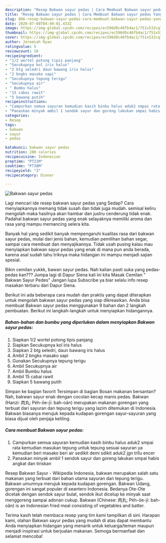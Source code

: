 ```yaml
---
description: "Resep Bakwan sayur pedas | Cara Membuat Bakwan sayur pedas Yang Menggugah Selera"
title: "Resep Bakwan sayur pedas | Cara Membuat Bakwan sayur pedas Yang Menggugah Selera"
slug: 866-resep-bakwan-sayur-pedas-cara-membuat-bakwan-sayur-pedas-yang-menggugah-selera
date: 2020-07-08T04:49:01.433Z
image: https://img-global.cpcdn.com/recipes/ec596d9c46fb4ac1/751x532cq70/bakwan-sayur-pedas-foto-resep-utama.jpg
thumbnail: https://img-global.cpcdn.com/recipes/ec596d9c46fb4ac1/751x532cq70/bakwan-sayur-pedas-foto-resep-utama.jpg
cover: https://img-global.cpcdn.com/recipes/ec596d9c46fb4ac1/751x532cq70/bakwan-sayur-pedas-foto-resep-utama.jpg
author: Jeremiah Ryan
ratingvalue: 5
reviewcount: 10
recipeingredient:
- "1/2 wortel potong tipis panjang"
- "Secukupnya kol iris halus"
- "2 btg seledri daun bawang iris halus"
- "2 bngks masako sapi"
- "Secukupnya tepung terigu"
- "Secukupnya air"
- " Bumbu halus"
- "15 cabai rawit"
- "5 bawang putih"
recipeinstructions:
- "Campurkan semua sayuran kemudian kasih binbu halus aduk2 smpai rata kemudian masukan tepung untuk tepung sesuai sayuran ya kemudian beri masako beri air sedikit demi sdikit aduk2 jgn trllu encer"
- "Panaskan minyak ambil 1 sendok sayur dan goreng lakukan smpai habis angkat dan tiriskan"
categories:
- Resep
tags:
- bakwan
- sayur
- pedas

katakunci: bakwan sayur pedas 
nutrition: 280 calories
recipecuisine: Indonesian
preptime: "PT21M"
cooktime: "PT38M"
recipeyield: "3"
recipecategory: Dinner

---
```



![Bakwan sayur pedas](https://img-global.cpcdn.com/recipes/ec596d9c46fb4ac1/751x532cq70/bakwan-sayur-pedas-foto-resep-utama.jpg)

Lagi mencari ide resep bakwan sayur pedas yang Sedap? Cara menyiapkannya memang tidak susah dan tidak juga mudah. semisal keliru mengolah maka hasilnya akan hambar dan justru cenderung tidak enak. Padahal bakwan sayur pedas yang enak selayaknya memiliki aroma dan rasa yang mampu memancing selera kita.

Banyak hal yang sedikit banyak mempengaruhi kualitas rasa dari bakwan sayur pedas, mulai dari jenis bahan, kemudian pemilihan bahan segar, sampai cara membuat dan menyajikannya. Tidak usah pusing kalau mau menyiapkan bakwan sayur pedas yang enak di mana pun anda berada, karena asal sudah tahu triknya maka hidangan ini mampu menjadi sajian spesial.

Bikin cemilan yukkk, bawan sayur pedas. Nah kalian pasti suka yang pedas-pedas kan??? Jumpa lagi di Dapur Siena kali ini kita Masak Cemilan &#34; Bakwan Sayur Pedes&#34; Jangan lupa Subscribe ya biar selalu info resep masakan terbaru dari Dapur Siena.


Berikut ini ada beberapa cara mudah dan praktis yang dapat diterapkan untuk mengolah bakwan sayur pedas yang siap dikreasikan. Anda bisa membuat Bakwan sayur pedas menggunakan 9 bahan dan 2 langkah pembuatan. Berikut ini langkah-langkah untuk menyiapkan hidangannya.

<!--inarticleads1-->

##### Bahan-bahan dan bumbu yang diperlukan dalam menyiapkan Bakwan sayur pedas:

1. Siapkan 1/2 wortel potong tipis panjang
1. Siapkan Secukupnya kol iris halus
1. Siapkan 2 btg seledri, daun bawang iris halus
1. Ambil 2 bngks masako sapi
1. Gunakan Secukupnya tepung terigu
1. Ambil Secukupnya air
1. Ambil  Bumbu halus
1. Ambil 15 cabai rawit
1. Siapkan 5 bawang putih


Simpan ke bagian favorit Tersimpan di bagian Bosan makanan bersantan? Nah, bakwan sayur enak dengan cocolan kecap manis pedas. Bakwan (Hanzi: 肉丸; Pe̍h-ōe-jī: bah-oân) merupakan makanan gorengan yang terbuat dari sayuran dan tepung terigu yang lazim ditemukan di Indonesia. Bakwan biasanya merujuk kepada kudapan gorengan sayur-sayuran yang biasa dijual oleh penjaja keliling. 

<!--inarticleads2-->

##### Cara membuat Bakwan sayur pedas:

1. Campurkan semua sayuran kemudian kasih binbu halus aduk2 smpai rata kemudian masukan tepung untuk tepung sesuai sayuran ya kemudian beri masako beri air sedikit demi sdikit aduk2 jgn trllu encer
1. Panaskan minyak ambil 1 sendok sayur dan goreng lakukan smpai habis angkat dan tiriskan


Resep Bakwan Sayur - Wikipedia Indonesia, bakwan merupakan salah satu makanan yang terbuat dari bahan utama sayuran dan tepung terigu. Bakwan umumnya merujuk kepada kudapan gorengan. Bakwan Udang, gorengan ini sangat populer di seantero Indonesia. Bedanya Ote-Ote dicetak dengan sendok sayur bulat, sendok ikut dicelup ke minyak saat menggoreng sampai adonan cukup. Bakwan (Chinese: 肉丸; Pe̍h-ōe-jī: bah-oân) is an Indonesian fried meal consisting of vegetables and batter. 

Terima kasih telah membaca resep yang tim kami tampilkan di sini. Harapan kami, olahan Bakwan sayur pedas yang mudah di atas dapat membantu Anda menyiapkan hidangan yang menarik untuk keluarga/teman maupun menjadi inspirasi untuk berjualan makanan. Semoga bermanfaat dan selamat mencoba!

